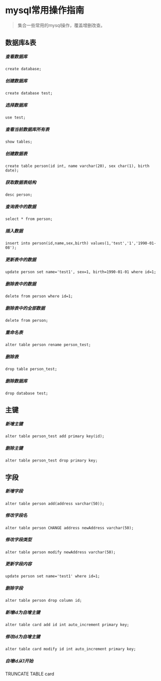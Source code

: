 # mysql常用操作指南

>集合一些常用的mysql操作，覆盖增删改查。

## 数据库&表

##### 查看数据库
`create database;`

##### 创建数据库
`create database test;`

##### 选择数据库 
`use test;`

##### 查看当前数据库所有表
`show tables;`

##### 创建数据表
`create table person(id int, name varchar(20), sex char(1), birth date);`

##### 获取数据表结构
`desc person;`

##### 查询表中的数据
`select * from person;`

##### 插入数据 
`insert into person(id,name,sex,birth) values(1,'test','1','1990-01-08');`

##### 更新表中的数据 
`update person set name='test1', sex=1, birth=1990-01-01 where id=1;`

##### 删除表中的数据 
`delete from person where id=1;`

##### 删除表中的全部数据 
`delete from person; `

##### 重命名表
`alter table person rename person_test;`

##### 删除表
`drop table person_test;`

##### 删除数据库 
`drop database test;`

## 主键

##### 新增主键
`alter table person_test add primary key(id); `

##### 删除主键
`alter table person_test drop primary key; `

## 字段

##### 新增字段
`alter table person add(address varchar(50));` 

##### 修改字段名
`alter table person CHANGE address newAddress varchar(50);`

##### 修改字段类型
`alter table person modify newAddress varchar(50);`

##### 更新字段内容
`update person set name='test1' where id=1;`

##### 删除字段
`alter table person drop column id;`

##### 新增id为自增主键
`alter table card add id int auto_increment primary key;`

##### 修改id为自增主键
`alter table card modify id int auto_increment primary key;`

##### 自增id从1开始
TRUNCATE TABLE card 